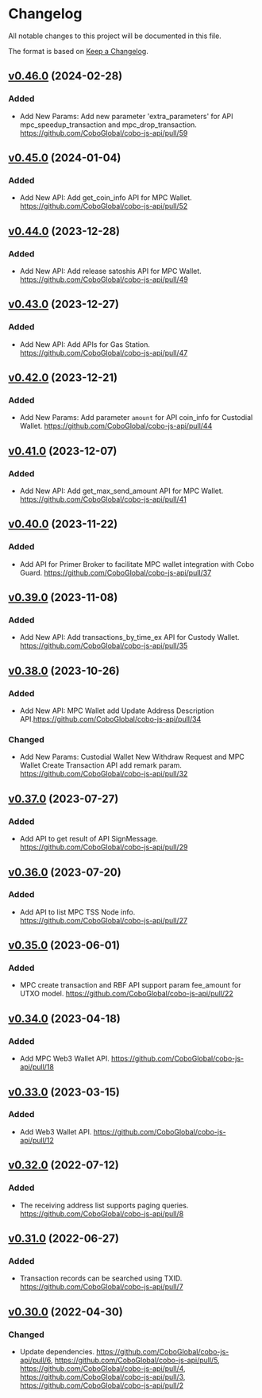 # Changelog

All notable changes to this project will be documented in this file.

The format is based on [Keep a Changelog](https://keepachangelog.com/en/1.0.0/).

## [v0.46.0] (2024-02-28)
[v0.46.0]: https://github.com/CoboGlobal/cobo-js-api/compare/v0.45.0...v0.46.0
### Added
- Add New Params: Add new parameter 'extra_parameters' for API mpc_speedup_transaction and mpc_drop_transaction. https://github.com/CoboGlobal/cobo-js-api/pull/59

## [v0.45.0] (2024-01-04)
[v0.45.0]: https://github.com/CoboGlobal/cobo-js-api/compare/v0.44.0...v0.45.0
### Added
- Add New API: Add get_coin_info API for MPC Wallet. https://github.com/CoboGlobal/cobo-js-api/pull/52

## [v0.44.0] (2023-12-28)
[v0.44.0]: https://github.com/CoboGlobal/cobo-js-api/compare/v0.43.0...v0.44.0
### Added
- Add New API: Add release satoshis API for MPC Wallet. https://github.com/CoboGlobal/cobo-js-api/pull/49

## [v0.43.0] (2023-12-27)
[v0.43.0]: https://github.com/CoboGlobal/cobo-js-api/compare/v0.42.0...v0.43.0
### Added
- Add New API: Add APIs for Gas Station. https://github.com/CoboGlobal/cobo-js-api/pull/47

## [v0.42.0] (2023-12-21)
[v0.42.0]: https://github.com/CoboGlobal/cobo-js-api/compare/v0.41.0...v0.42.0
### Added
- Add New Params: Add parameter `amount` for API coin_info for Custodial Wallet. https://github.com/CoboGlobal/cobo-js-api/pull/44

## [v0.41.0] (2023-12-07)
[v0.41.0]: https://github.com/CoboGlobal/cobo-js-api/compare/v0.40.0...v0.41.0
### Added
- Add New API: Add get_max_send_amount API for MPC Wallet. https://github.com/CoboGlobal/cobo-js-api/pull/41

## [v0.40.0] (2023-11-22)
[v0.40.0]: https://github.com/CoboGlobal/cobo-js-api/compare/v0.39.0...v0.40.0
### Added
- Add API for Primer Broker to facilitate MPC wallet integration with Cobo Guard. https://github.com/CoboGlobal/cobo-js-api/pull/37

## [v0.39.0] (2023-11-08)
[v0.39.0]: https://github.com/CoboGlobal/cobo-js-api/compare/v0.38.0...v0.39.0
### Added
- Add New API: Add transactions_by_time_ex API for Custody Wallet. https://github.com/CoboGlobal/cobo-js-api/pull/35

## [v0.38.0] (2023-10-26)
[v0.38.0]: https://github.com/CoboGlobal/cobo-js-api/compare/v0.37.0...v0.38.0
### Added
- Add New API: MPC Wallet add Update Address Description API.https://github.com/CoboGlobal/cobo-js-api/pull/34
### Changed
- Add New Params: Custodial Wallet New Withdraw Request and MPC Wallet Create Transaction API add remark param. https://github.com/CoboGlobal/cobo-js-api/pull/32

## [v0.37.0] (2023-07-27)
[v0.37.0]: https://github.com/CoboGlobal/cobo-js-api/compare/v0.36.0...v0.37.0
### Added
- Add API to get result of API SignMessage. https://github.com/CoboGlobal/cobo-js-api/pull/29

## [v0.36.0] (2023-07-20)
[v0.36.0]: https://github.com/CoboGlobal/cobo-js-api/compare/v0.35.0...v0.36.0
### Added
- Add API to list MPC TSS Node info. https://github.com/CoboGlobal/cobo-js-api/pull/27

## [v0.35.0] (2023-06-01)
[v0.35.0]: https://github.com/CoboGlobal/cobo-js-api/compare/v0.34.0...v0.35.0
### Added
- MPC create transaction and RBF API support param fee_amount for UTXO model. https://github.com/CoboGlobal/cobo-js-api/pull/22

## [v0.34.0] (2023-04-18)
[v0.34.0]: https://github.com/CoboGlobal/cobo-js-api/compare/v0.33.0...v0.34.0
### Added
- Add MPC Web3 Wallet API. https://github.com/CoboGlobal/cobo-js-api/pull/18

## [v0.33.0] (2023-03-15)
[v0.33.0]: https://github.com/CoboGlobal/cobo-js-api/compare/v0.32.0...v0.33.0
### Added
- Add Web3 Wallet API. https://github.com/CoboGlobal/cobo-js-api/pull/12

## [v0.32.0] (2022-07-12)
[v0.32.0]: https://github.com/CoboGlobal/cobo-js-api/compare/v0.31.0...v0.32.0

### Added
- The receiving address list supports paging queries. https://github.com/CoboGlobal/cobo-js-api/pull/8


## [v0.31.0] (2022-06-27)
[v0.31.0]: https://github.com/CoboGlobal/cobo-js-api/compare/v0.30.0...v0.31.0

### Added 
- Transaction records can be searched using TXID. https://github.com/CoboGlobal/cobo-js-api/pull/7


## [v0.30.0] (2022-04-30)
[v0.30.0]: https://github.com/CoboGlobal/cobo-js-api/compare/v0.29.0...v0.30.0

### Changed
- Update dependencies. https://github.com/CoboGlobal/cobo-js-api/pull/6, https://github.com/CoboGlobal/cobo-js-api/pull/5, https://github.com/CoboGlobal/cobo-js-api/pull/4, https://github.com/CoboGlobal/cobo-js-api/pull/3, https://github.com/CoboGlobal/cobo-js-api/pull/2




